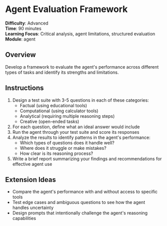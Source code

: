 # Agent Evaluation Framework

**Difficulty**: Advanced  
**Time**: 90 minutes  
**Learning Focus**: Critical analysis, agent limitations, structured evaluation  
**Module**: agent

## Overview
Develop a framework to evaluate the agent's performance across different types of tasks and identify its strengths and limitations.

## Instructions
1. Design a test suite with 3-5 questions in each of these categories:
   - Factual (using educational tools)
   - Computational (using calculator tools)
   - Analytical (requiring multiple reasoning steps)
   - Creative (open-ended tasks)
2. For each question, define what an ideal answer would include
3. Run the agent through your test suite and score its responses
4. Analyze the results to identify patterns in the agent's performance:
   - Which types of questions does it handle well?
   - Where does it struggle or make mistakes?
   - How clear is its reasoning process?
5. Write a brief report summarizing your findings and recommendations for effective agent use

## Extension Ideas
- Compare the agent's performance with and without access to specific tools
- Test edge cases and ambiguous questions to see how the agent handles uncertainty
- Design prompts that intentionally challenge the agent's reasoning capabilities